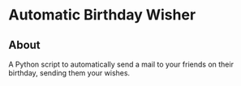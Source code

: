 # Automatic Birthday Wisher

## About

A Python script to automatically send a mail to your friends on their birthday, sending them your wishes.
